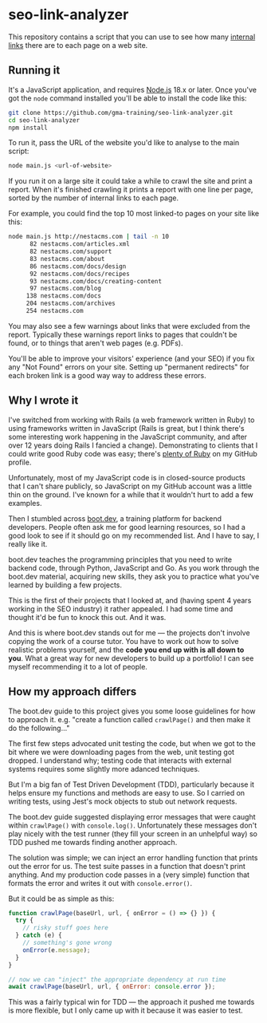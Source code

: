 seo-link-analyzer
=================

This repository contains a script that you can use to see how many [internal links] there are to each page on a web site.

[internal links]: https://moz.com/learn/seo/internal-link

Running it
----------

It's a JavaScript application, and requires [Node.js] 18.x or later. Once you've got the `node` command installed you'll be able to install the code like this:

```sh
git clone https://github.com/gma-training/seo-link-analyzer.git
cd seo-link-analyzer
npm install
```

To run it, pass the URL of the website you'd like to analyse to the main script:

```sh
node main.js <url-of-website>
```

If you run it on a large site it could take a while to crawl the site and print a report. When it's finished crawling it prints a report with one line per page, sorted by the number of internal links to each page.

For example, you could find the top 10 most linked-to pages on your site like this:

```sh
node main.js http://nestacms.com | tail -n 10
      82 nestacms.com/articles.xml
      82 nestacms.com/support
      83 nestacms.com/about
      86 nestacms.com/docs/design
      92 nestacms.com/docs/recipes
      93 nestacms.com/docs/creating-content
      97 nestacms.com/blog
     138 nestacms.com/docs
     204 nestacms.com/archives
     254 nestacms.com
```

You may also see a few warnings about links that were excluded from the report. Typically these warnings report links to pages that couldn't be found, or to things that aren't web pages (e.g. PDFs).

You'll be able to improve your visitors' experience (and your SEO) if you fix any "Not Found" errors on your site. Setting up "permanent redirects" for each broken link is a good way way to address these errors.

[Node.js]: https://nodejs.org/

Why I wrote it
--------------

I've switched from working with Rails (a web framework written in Ruby) to using frameworks written in JavaScript (Rails is great, but I think there's some interesting work happening in the JavaScript community, and after over 12 years doing Rails I fancied a change). Demonstrating to clients that I could write good Ruby code was easy; there's [plenty of Ruby] on my GitHub profile.

Unfortunately, most of my JavaScript code is in closed-source products that I can't share publicly, so JavaScript on my GitHub account was a little thin on the ground. I've known for a while that it wouldn't hurt to add a few examples.

Then I stumbled across [boot.dev], a training platform for backend developers. People often ask me for good learning resources, so I had a good look to see if it should go on my recommended list. And I have to say, I really like it.

boot.dev teaches the programming principles that you need to write backend code, through Python, JavaScript and Go. As you work through the boot.dev material, acquiring new skills, they ask you to practice what you've learned by building a few projects.

This is the first of their projects that I looked at, and (having spent 4 years working in the SEO industry) it rather appealed. I had some time and thought it'd be fun to knock this out. And it was.

And this is where boot.dev stands out for me — the projects don't involve copying the work of a course tutor. You have to work out how to solve realistic problems yourself, and the **code you end up with is all down to you**. What a great way for new developers to build up a portfolio! I can see myself recommending it to a lot of people.

[plenty of Ruby]: https://github.com/gma?tab=repositories&q=&type=source&language=ruby&sort=
[boot.dev]: https://boot.dev/

How my approach differs
-----------------------

The boot.dev guide to this project gives you some loose guidelines for how to approach it. e.g. "create a function called `crawlPage()` and then make it do the following..."

The first few steps advocated unit testing the code, but when we got to the bit where we were downloading pages from the web, unit testing got dropped. I understand why; testing code that interacts with external systems requires some slightly more adanced techniques.

But I'm a big fan of Test Driven Development (TDD), particularly because it helps ensure my functions and methods are easy to use. So I carried on writing tests, using Jest's mock objects to stub out network requests.

The boot.dev guide suggested displaying error messages that were caught within `crawlPage()` with `console.log()`. Unfortunately these messages don't play nicely with the test runner (they fill your screen in an unhelpful way) so TDD pushed me towards finding another approach. 

The solution was simple; we can inject an error handling function that prints out the error for us. The test suite passes in a function that doesn't print anything. And my production code passes in a (very simple) function that formats the error and writes it out with `console.error()`.

But it could be as simple as this:

```js
function crawlPage(baseUrl, url, { onError = () => {} }) {
  try {
    // risky stuff goes here
  } catch (e) {
    // something's gone wrong
    onError(e.message);
  }
}

// now we can "inject" the appropriate dependency at run time
await crawlPage(baseUrl, url, { onError: console.error });
```

This was a fairly typical win for TDD — the approach it pushed me towards is more flexible, but I only came up with it because it was easier to test.
